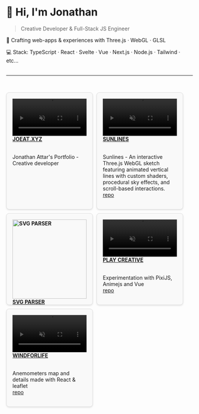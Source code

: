 # 👋 Hi, I'm Jonathan

> Creative Developer & Full-Stack JS Engineer

🎨 Crafting web-apps & experiences with Three.js · WebGL · GLSL

💻 Stack: TypeScript · React · Svelte · Vue · Next.js · Node.js · Tailwind · etc...
<br>
<br>

---

<br>
<!-- OG_START -->
<ul style="list-style-type: none; padding: 0; display: flex; flex-wrap: wrap; gap: 10px; justify-content: flex-start;">

<li style="background-color: #f9f9f9; border: 1px solid #ddd; border-radius: 8px; padding: 16px; min-width: 200px; max-width:25%; box-shadow: 0 2px 4px rgba(0,0,0,0.1);">
<a href="https://joeat.xyz" target="_blank" style="text-transform:uppercase; font-weight: bold; ">
<video src="https://joeat.xyz/videos/joeat_presentation.mp4" autoplay muted loop playsinline style="width: 100%;"></video>
joeat.xyz
</a>

<br/>Jonathan Attar's Portfolio - Creative developer

</li><li style="background-color: #f9f9f9; border: 1px solid #ddd; border-radius: 8px; padding: 16px; min-width: 200px; max-width:25%; box-shadow: 0 2px 4px rgba(0,0,0,0.1);">
<a href="https://jonathan-j8.github.io/sketch-sunlines/" target="_blank" style="text-transform:uppercase; font-weight: bold; ">
<video src="https://jonathan-j8.github.io/sketch-sunlines/showcase.mp4" autoplay muted loop playsinline style="width: 100%;"></video>
Sunlines
</a>

<br/>Sunlines - An interactive Three.js WebGL sketch featuring animated vertical lines with custom shaders, procedural sky effects, and scroll-based interactions.
<a href="https://github.com/jonathan-j8/sketch-sunlines" target="_blank" style="display: block;">repo</a>

</li><li style="background-color: #f9f9f9; border: 1px solid #ddd; border-radius: 8px; padding: 16px; min-width: 200px; max-width:25%; box-shadow: 0 2px 4px rgba(0,0,0,0.1);">
<a href="https://jonathan-j8.github.io/threejs-svg-parser/" target="_blank" style="text-transform:uppercase; font-weight: bold; ">
<img src="https://jonathan-j8.github.io/threejs-svg-parser/banner.png" alt="SVG parser" style="width: 100%;" />
SVG parser
</a>

<br/>Spotting edge-cases for big SVG file to parse and render with threejs
<a href="https://github.com/jonathan-j8/threejs-svg-parser" target="_blank" style="display: block;">repo</a>

</li><li style="background-color: #f9f9f9; border: 1px solid #ddd; border-radius: 8px; padding: 16px; min-width: 200px; max-width:25%; box-shadow: 0 2px 4px rgba(0,0,0,0.1);">
<a href="https://jonathan-j8.github.io/play-creative/" target="_blank" style="text-transform:uppercase; font-weight: bold; ">
<video src="https://jonathan-j8.github.io/play-creative/showcase.mp4" autoplay muted loop playsinline style="width: 100%;"></video>
Play creative
</a>

<br/>Experimentation with PixiJS, Animejs and Vue
<a href="https://github.com/jonathan-j8/play-creative" target="_blank" style="display: block;">repo</a>

</li><li style="background-color: #f9f9f9; border: 1px solid #ddd; border-radius: 8px; padding: 16px; min-width: 200px; max-width:25%; box-shadow: 0 2px 4px rgba(0,0,0,0.1);">
<a href="https://jonathan-j8.github.io/windforlife/" target="_blank" style="text-transform:uppercase; font-weight: bold; ">
<video src="https://jonathan-j8.github.io/windforlife/showcase.mp4" autoplay muted loop playsinline style="width: 100%;"></video>
Windforlife
</a>

<br/>Anemometers map and details made with React & leaflet
<a href="https://github.com/jonathan-j8/windforlife" target="_blank" style="display: block;">repo</a>

</li>

</ul>
<!-- OG_END -->

